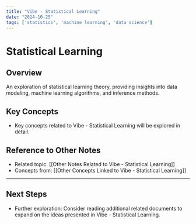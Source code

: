 ```yaml
---
title: "Vibe - Statistical Learning"
date: "2024-10-25"
tags: ['statistics', 'machine learning', 'data science']
---
```


# Statistical Learning

## Overview

An exploration of statistical learning theory, providing insights into data modeling, machine learning algorithms, and inference methods.

## Key Concepts

- Key concepts related to Vibe - Statistical Learning will be explored in detail.
  
## Reference to Other Notes

- Related topic: [[Other Notes Related to Vibe - Statistical Learning]]
- Concepts from: [[Other Concepts Linked to Vibe - Statistical Learning]]
---

## Next Steps

- Further exploration: Consider reading additional related documents to expand on the ideas presented in Vibe - Statistical Learning.
